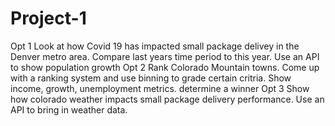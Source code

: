 # Project-1
Opt 1 Look at how Covid 19 has impacted small package delivey in the Denver metro area. Compare last years time period to this year. Use an API to show population growth
Opt 2 Rank Colorado Mountain towns. Come up with a ranking system and use binning to grade certain critria. Show income, growth, unemployment metrics. determine a winner
Opt 3 Show how colorado weather impacts small package delivery performance. Use an API to bring in weather data.
